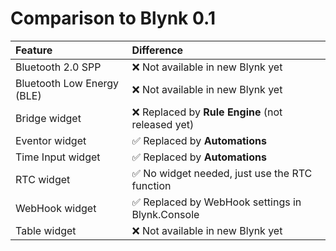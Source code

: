 # Comparison to Blynk 0.1

| Feature | Difference |
| :--- | :--- |
| Bluetooth 2.0 SPP | ❌ Not available in new Blynk yet |
| Bluetooth Low Energy \(BLE\) | ❌ Not available in new Blynk yet |
| Bridge widget | ❌ Replaced by **Rule Engine** \(not released yet\) |
| Eventor widget | ✅ Replaced by **Automations** |
| Time Input widget | ✅ Replaced by **Automations** |
| RTC widget | ✅ No widget needed, just use the RTC function |
| WebHook widget | ✅ Replaced by WebHook settings in Blynk.Console |
| Table widget | ❌ Not available in new Blynk yet |

